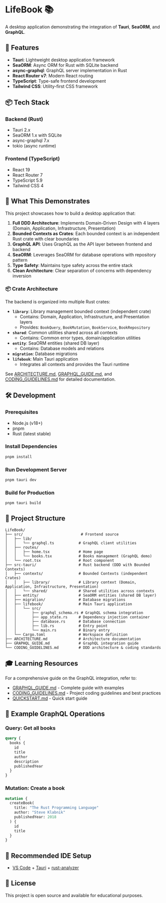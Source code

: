 # LifeBook 📚

A desktop application demonstrating the integration of **Tauri**, **SeaORM**, and **GraphQL**.

## 🚀 Features

- **Tauri**: Lightweight desktop application framework
- **SeaORM**: Async ORM for Rust with SQLite backend
- **async-graphql**: GraphQL server implementation in Rust
- **React Router v7**: Modern React routing
- **TypeScript**: Type-safe frontend development
- **Tailwind CSS**: Utility-first CSS framework

## 📦 Tech Stack

### Backend (Rust)

- Tauri 2.x
- SeaORM 1.x with SQLite
- async-graphql 7.x
- tokio (async runtime)

### Frontend (TypeScript)

- React 19
- React Router 7
- TypeScript 5.9
- Tailwind CSS 4

## 🎯 What This Demonstrates

This project showcases how to build a desktop application that:

1. **Full DDD Architecture**: Implements Domain-Driven Design with 4 layers (Domain, Application, Infrastructure, Presentation)
2. **Bounded Contexts as Crates**: Each bounded context is an independent Rust crate with clear boundaries
3. **GraphQL API**: Uses GraphQL as the API layer between frontend and backend
4. **SeaORM**: Leverages SeaORM for database operations with repository pattern
5. **Type Safety**: Maintains type safety across the entire stack
6. **Clean Architecture**: Clear separation of concerns with dependency inversion

### 📦 Crate Architecture

The backend is organized into multiple Rust crates:

- **`library`**: Library management bounded context (independent crate)
  - Contains: Domain, Application, Infrastructure, and Presentation layers
  - Provides: `BookQuery`, `BookMutation`, `BookService`, `BookRepository`
- **`shared`**: Common utilities shared across all contexts
  - Contains: Common error types, domain/application utilities
- **`entity`**: SeaORM entities (shared DB layer)
  - Contains: Database models and relations
- **`migration`**: Database migrations
- **`lifebook`**: Main Tauri application
  - Integrates all contexts and provides the Tauri runtime

See [ARCHITECTURE.md](./ARCHITECTURE.md), [GRAPHQL_GUIDE.md](./GRAPHQL_GUIDE.md), and [CODING_GUIDELINES.md](./CODING_GUIDELINES.md) for detailed documentation.

## 🛠️ Development

### Prerequisites

- Node.js (v18+)
- pnpm
- Rust (latest stable)

### Install Dependencies

```bash
pnpm install
```

### Run Development Server

```bash
pnpm tauri dev
```

### Build for Production

```bash
pnpm tauri build
```

## 📖 Project Structure

```
LifeBook/
├── src/                          # Frontend source
│   ├── lib/
│   │   └── graphql.ts           # GraphQL client utilities
│   ├── routes/
│   │   ├── home.tsx             # Home page
│   │   └── books.tsx            # Books management (GraphQL demo)
│   └── root.tsx                 # Root component
├── src-tauri/                   # Rust backend (DDD with Bounded Contexts)
│   ├── contexts/                # Bounded Contexts (independent Crates)
│   │   ├── library/             # Library context (Domain, Application, Infrastructure, Presentation)
│   │   └── shared/              # Shared utilities across contexts
│   ├── entity/                  # SeaORM entities (shared DB layer)
│   ├── migration/               # Database migrations
│   ├── lifebook/                # Main Tauri application
│   │   └── src/
│   │       ├── graphql_schema.rs # GraphQL schema integration
│   │       ├── app_state.rs     # Dependency injection container
│   │       ├── database.rs      # Database connection
│   │       ├── lib.rs           # Entry point
│   │       └── main.rs          # Binary entry
│   └── Cargo.toml               # Workspace definition
├── ARCHITECTURE.md              # Architecture documentation
├── GRAPHQL_GUIDE.md             # GraphQL integration guide
└── CODING_GUIDELINES.md         # DDD architecture & coding standards
```

## 🎓 Learning Resources

For a comprehensive guide on the GraphQL integration, refer to:

- [GRAPHQL_GUIDE.md](./GRAPHQL_GUIDE.md) - Complete guide with examples
- [CODING_GUIDELINES.md](./CODING_GUIDELINES.md) - Project coding guidelines and best practices
- [QUICKSTART.md](./QUICKSTART.md) - Quick start guide

## 📝 Example GraphQL Operations

### Query: Get all books

```graphql
query {
  books {
    id
    title
    author
    description
    publishedYear
  }
}
```

### Mutation: Create a book

```graphql
mutation {
  createBook(
    title: "The Rust Programming Language"
    author: "Steve Klabnik"
    publishedYear: 2018
  ) {
    id
    title
  }
}
```

## 🔧 Recommended IDE Setup

- [VS Code](https://code.visualstudio.com/) + [Tauri](https://marketplace.visualstudio.com/items?itemName=tauri-apps.tauri-vscode) + [rust-analyzer](https://marketplace.visualstudio.com/items?itemName=rust-lang.rust-analyzer)

## 📄 License

This project is open source and available for educational purposes.
